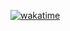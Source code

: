 [![wakatime](https://wakatime.com/badge/user/1fed6057-69c9-49eb-bba2-5d8c749259bb/project/0b1d4d99-326c-422d-850f-6a624b92f21f.svg)](https://wakatime.com/badge/user/1fed6057-69c9-49eb-bba2-5d8c749259bb/project/0b1d4d99-326c-422d-850f-6a624b92f21f)
